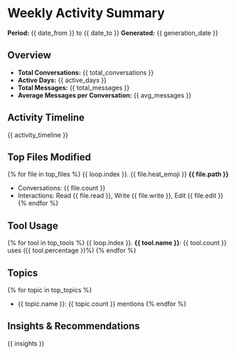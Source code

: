 # Weekly Activity Summary
**Period:** {{ date_from }} to {{ date_to }}
**Generated:** {{ generation_date }}

## Overview
- **Total Conversations:** {{ total_conversations }}
- **Active Days:** {{ active_days }}
- **Total Messages:** {{ total_messages }}
- **Average Messages per Conversation:** {{ avg_messages }}

## Activity Timeline
{{ activity_timeline }}

## Top Files Modified
{% for file in top_files %}
{{ loop.index }}. {{ file.heat_emoji }} **{{ file.path }}**
   - Conversations: {{ file.count }}
   - Interactions: Read {{ file.read }}, Write {{ file.write }}, Edit {{ file.edit }}
{% endfor %}

## Tool Usage
{% for tool in top_tools %}
{{ loop.index }}. **{{ tool.name }}**: {{ tool.count }} uses ({{ tool.percentage }}%)
{% endfor %}

## Topics
{% for topic in top_topics %}
- {{ topic.name }}: {{ topic.count }} mentions
{% endfor %}

## Insights & Recommendations
{{ insights }}
